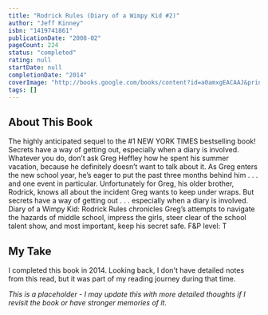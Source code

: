 ```yaml
---
title: "Rodrick Rules (Diary of a Wimpy Kid #2)"
author: "Jeff Kinney"
isbn: "1419741861"
publicationDate: "2008-02"
pageCount: 224
status: "completed"
rating: null
startDate: null
completionDate: "2014"
coverImage: "http://books.google.com/books/content?id=a0amxgEACAAJ&printsec=frontcover&img=1&zoom=1&source=gbs_api"
tags: []
---
```


## About This Book

The highly anticipated sequel to the #1 NEW YORK TIMES bestselling book! Secrets have a way of getting out, especially when a diary is involved. Whatever you do, don’t ask Greg Heffley how he spent his summer vacation, because he definitely doesn’t want to talk about it. As Greg enters the new school year, he’s eager to put the past three months behind him . . . and one event in particular. Unfortunately for Greg, his older brother, Rodrick, knows all about the incident Greg wants to keep under wraps. But secrets have a way of getting out . . . especially when a diary is involved. Diary of a Wimpy Kid: Rodrick Rules chronicles Greg’s attempts to navigate the hazards of middle school, impress the girls, steer clear of the school talent show, and most important, keep his secret safe. F&P level: T

## My Take

I completed this book in 2014. Looking back, I don't have detailed notes from this read, but it was part of my reading journey during that time.

*This is a placeholder - I may update this with more detailed thoughts if I revisit the book or have stronger memories of it.*
